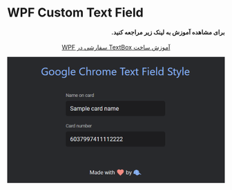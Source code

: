 # WPF Custom Text Field
<h4 dir="rtl" align="right">
برای مشاهده آموزش به لینک زیر مراجعه کنید.
</h4>
<p dir="rtl" align="center">
  <a href="https://sourcesara.com/wpf-custom-textbox/">آموزش ساخت TextBox سفارشی در WPF</a>
</p>

<p dir="rtl" align="center">
  <img alt="WPF Custom Text Field" src="./Docs/Preview.png">
</p>
